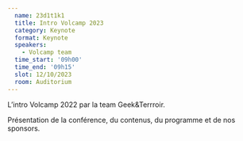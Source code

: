 ```yaml
---
  name: 23d1t1k1
  title: Intro Volcamp 2023
  category: Keynote
  format: Keynote
  speakers: 
    - Volcamp team
  time_start: '09h00'
  time_end: '09h15'
  slot: 12/10/2023
  room: Auditorium
---
```

L’intro Volcamp 2022 par la team Geek&Terrroir.

Présentation de la conférence, du contenus, du programme et de nos sponsors.
